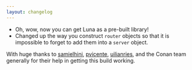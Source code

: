 ```yaml
---
layout: changelog
---
```


 - Oh, wow, now you can get Luna as a pre-built library!
 - Changed up the way you construct `router` objects so that it is impossible to forget to add them into a `server` object.
 
With huge thanks to [samielhini](https://github.com/samielhini), [pvicente](https://github.com/pvicente), [uilianries](https://github.com/uilianries), and the Conan team generally for their help in getting this build working.
